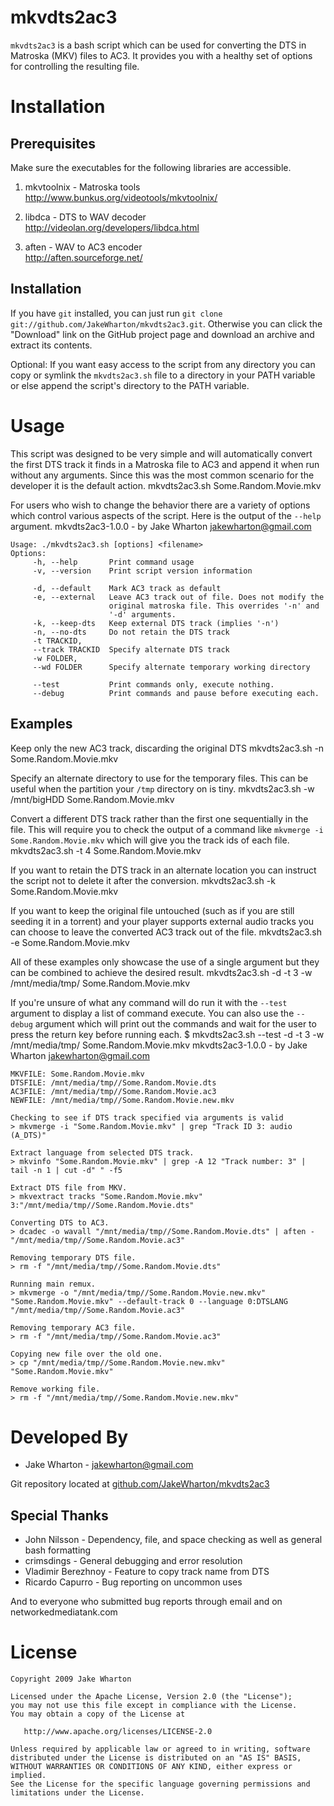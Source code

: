 mkvdts2ac3
===========
`mkvdts2ac3` is a bash script which can be used for converting the DTS in
Matroska (MKV) files to AC3. It provides you with a healthy set of options
for controlling the resulting file.

Installation
============

Prerequisites
-------------
Make sure the executables for the following libraries are accessible.

1.  mkvtoolnix - Matroska tools  
    http://www.bunkus.org/videotools/mkvtoolnix/

2.  libdca - DTS to WAV decoder      
    http://videolan.org/developers/libdca.html

3.  aften - WAV to AC3 encoder  
    http://aften.sourceforge.net/

Installation
------------
If you have `git` installed, you can just run
`git clone git://github.com/JakeWharton/mkvdts2ac3.git`. Otherwise you can click
the "Download" link on the GitHub project page and download an archive and
extract its contents.

Optional: If you want easy access to the script from any directory you can copy
or symlink the `mkvdts2ac3.sh` file to a directory in your PATH variable or else
append the script's directory to the PATH variable.

Usage
=====
This script was designed to be very simple and will automatically convert the
first DTS track it finds in a Matroska file to AC3 and append it when run
without any arguments. Since this was the most common scenario for the
developer it is the default action.
    mkvdts2ac3.sh Some.Random.Movie.mkv

For users who wish to change the behavior there are a variety of options which
control various aspects of the script. Here is the output of the `--help`
argument.
    mkvdts2ac3-1.0.0 - by Jake Wharton <jakewharton@gmail.com>
    
    Usage: ./mkvdts2ac3.sh [options] <filename>
    Options:
         -h, --help       Print command usage
         -v, --version    Print script version information
    
         -d, --default    Mark AC3 track as default
         -e, --external   Leave AC3 track out of file. Does not modify the
                          original matroska file. This overrides '-n' and
                          '-d' arguments.
         -k, --keep-dts   Keep external DTS track (implies '-n')
         -n, --no-dts     Do not retain the DTS track
         -t TRACKID,
         --track TRACKID  Specify alternate DTS track
         -w FOLDER,
         --wd FOLDER      Specify alternate temporary working directory
    
         --test           Print commands only, execute nothing.
         --debug          Print commands and pause before executing each.

Examples
--------
Keep only the new AC3 track, discarding the original DTS
    mkvdts2ac3.sh -n Some.Random.Movie.mkv

Specify an alternate directory to use for the temporary files. This can be
useful when the partition your `/tmp` directory on is tiny.
    mkvdts2ac3.sh -w /mnt/bigHDD Some.Random.Movie.mkv

Convert a different DTS track rather than the first one sequentially in the
file. This will require you to check the output of a command like
`mkvmerge -i Some.Random.Movie.mkv` which will give you the track ids of each
file.
    mkvdts2ac3.sh -t 4 Some.Random.Movie.mkv

If you want to retain the DTS track in an alternate location you can instruct
the script not to delete it after the conversion.
    mkvdts2ac3.sh -k Some.Random.Movie.mkv

If you want to keep the original file untouched (such as if you are still
seeding it in a torrent) and your player supports external audio tracks you
can choose to leave the converted AC3 track out of the file.
    mkvdts2ac3.sh -e Some.Random.Movie.mkv

All of these examples only showcase the use of a single argument but they can
be combined to achieve the desired result.
    mkvdts2ac3.sh -d -t 3 -w /mnt/media/tmp/ Some.Random.Movie.mkv

If you're unsure of what any command will do run it with the `--test` argument
to display a list of command execute. You can also use the `--debug` argument
which will print out the commands and wait for the user to press the return key
before running each.
    $ mkvdts2ac3.sh --test -d -t 3 -w /mnt/media/tmp/ Some.Random.Movie.mkv
    mkvdts2ac3-1.0.0 - by Jake Wharton <jakewharton@gmail.com>
    
    MKVFILE: Some.Random.Movie.mkv
    DTSFILE: /mnt/media/tmp//Some.Random.Movie.dts
    AC3FILE: /mnt/media/tmp//Some.Random.Movie.ac3
    NEWFILE: /mnt/media/tmp//Some.Random.Movie.new.mkv
    
    Checking to see if DTS track specified via arguments is valid
    > mkvmerge -i "Some.Random.Movie.mkv" | grep "Track ID 3: audio (A_DTS)"
    
    Extract language from selected DTS track.
    > mkvinfo "Some.Random.Movie.mkv" | grep -A 12 "Track number: 3" | tail -n 1 | cut -d" " -f5
    
    Extract DTS file from MKV.
    > mkvextract tracks "Some.Random.Movie.mkv" 3:"/mnt/media/tmp//Some.Random.Movie.dts"
    
    Converting DTS to AC3.
    > dcadec -o wavall "/mnt/media/tmp//Some.Random.Movie.dts" | aften - "/mnt/media/tmp//Some.Random.Movie.ac3"
    
    Removing temporary DTS file.
    > rm -f "/mnt/media/tmp//Some.Random.Movie.dts"
    
    Running main remux.
    > mkvmerge -o "/mnt/media/tmp//Some.Random.Movie.new.mkv" "Some.Random.Movie.mkv" --default-track 0 --language 0:DTSLANG "/mnt/media/tmp//Some.Random.Movie.ac3"
    
    Removing temporary AC3 file.
    > rm -f "/mnt/media/tmp//Some.Random.Movie.ac3"
    
    Copying new file over the old one.
    > cp "/mnt/media/tmp//Some.Random.Movie.new.mkv" "Some.Random.Movie.mkv"
    
    Remove working file.
    > rm -f "/mnt/media/tmp//Some.Random.Movie.new.mkv"

Developed By
============
* Jake Wharton - <jakewharton@gmail.com>

Git repository located at
[github.com/JakeWharton/mkvdts2ac3](http://github.com/JakeWharton/mkvdts2ac3)

Special Thanks
--------------
* John Nilsson - Dependency, file, and space checking as well as general bash formatting
* crimsdings - General debugging and error resolution
* Vladimir Berezhnoy - Feature to copy track name from DTS
* Ricardo Capurro - Bug reporting on uncommon uses

And to everyone who submitted bug reports through email and on networkedmediatank.com


License
=======
    Copyright 2009 Jake Wharton
    
    Licensed under the Apache License, Version 2.0 (the "License");
    you may not use this file except in compliance with the License.
    You may obtain a copy of the License at
    
       http://www.apache.org/licenses/LICENSE-2.0
    
    Unless required by applicable law or agreed to in writing, software
    distributed under the License is distributed on an "AS IS" BASIS,
    WITHOUT WARRANTIES OR CONDITIONS OF ANY KIND, either express or implied.
    See the License for the specific language governing permissions and
    limitations under the License.
